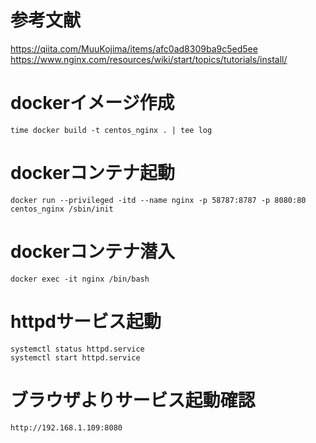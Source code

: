 # 参考文献
https://qiita.com/MuuKojima/items/afc0ad8309ba9c5ed5ee
https://www.nginx.com/resources/wiki/start/topics/tutorials/install/

# dockerイメージ作成
```
time docker build -t centos_nginx . | tee log
```

# dockerコンテナ起動
```
docker run --privileged -itd --name nginx -p 58787:8787 -p 8080:80 centos_nginx /sbin/init
```

# dockerコンテナ潜入
```
docker exec -it nginx /bin/bash
```

# httpdサービス起動
```
systemctl status httpd.service
systemctl start httpd.service
```

# ブラウザよりサービス起動確認
```
http://192.168.1.109:8080
```
